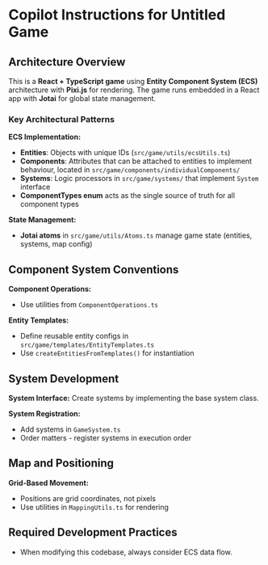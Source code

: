 # Copilot Instructions for Untitled Game

## Architecture Overview

This is a **React + TypeScript game** using **Entity Component System (ECS)** architecture with **Pixi.js** for rendering. The game runs embedded in a React app with **Jotai** for global state management.

### Key Architectural Patterns

**ECS Implementation:**

- **Entities**: Objects with unique IDs (`src/game/utils/ecsUtils.ts`)
- **Components**: Attributes that can be attached to entities to implement behaviour, located in `src/game/components/individualComponents/`
- **Systems**: Logic processors in `src/game/systems/` that implement `System` interface
- **ComponentTypes enum** acts as the single source of truth for all component types

**State Management:**

- **Jotai atoms** in `src/game/utils/Atoms.ts` manage game state (entities, systems, map config)

## Component System Conventions

**Component Operations:**

- Use utilities from `ComponentOperations.ts`

**Entity Templates:**

- Define reusable entity configs in `src/game/templates/EntityTemplates.ts`
- Use `createEntitiesFromTemplates()` for instantiation

## System Development

**System Interface:**
Create systems by implementing the base system class.

**System Registration:**

- Add systems in `GameSystem.ts`
- Order matters - register systems in execution order

## Map and Positioning

**Grid-Based Movement:**

- Positions are grid coordinates, not pixels
- Use utilities in `MappingUtils.ts` for rendering

## Required Development Practices

- When modifying this codebase, always consider ECS data flow.
